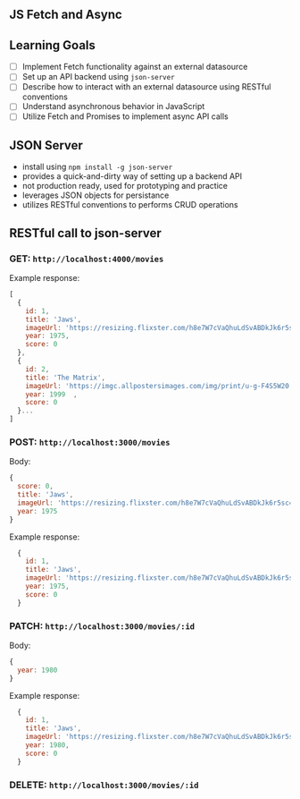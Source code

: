 
## JS Fetch and Async

## Learning Goals

- [ ] Implement Fetch functionality against an external datasource
- [ ] Set up an API backend using `json-server`
- [ ] Describe how to interact with an external datasource using RESTful conventions
- [ ] Understand asynchronous behavior in JavaScript
- [ ] Utilize Fetch and Promises to implement async API calls

## JSON Server

* install using `npm install -g json-server`
* provides a quick-and-dirty way of setting up a backend API
* not production ready, used for prototyping and practice
* leverages JSON objects for persistance
* utilizes RESTful conventions to performs CRUD operations

## RESTful call to json-server

### GET: `http://localhost:4000/movies`

Example response:
```javascript
[
  {
    id: 1,
    title: 'Jaws',
    imageUrl: 'https://resizing.flixster.com/h8e7W7cVaQhuLdSvABDkJk6r5sc=/206x305/v1.bTsxMTE2NjE5OTtqOzE4MzU0OzEyMDA7ODAwOzEyMDA',
    year: 1975,
    score: 0
  },
  { 
    id: 2,
    title: 'The Matrix',
    imageUrl: 'https://imgc.allpostersimages.com/img/print/u-g-F4S5W20.jpg?w=550&h=550&p=0',
    year: 1999  ,
    score: 0
  }...
]
```

### POST: `http://localhost:3000/movies`

Body: 
```javascript
{
  score: 0, 
  title: 'Jaws', 
  imageUrl: 'https://resizing.flixster.com/h8e7W7cVaQhuLdSvABDkJk6r5sc=/206x305/v1.bTsxMTE2NjE5OTtqOzE4MzU0OzEyMDA7ODAwOzEyMDA', 
  year: 1975
}
```

Example response:
```javascript
  {
    id: 1,
    title: 'Jaws',
    imageUrl: 'https://resizing.flixster.com/h8e7W7cVaQhuLdSvABDkJk6r5sc=/206x305/v1.bTsxMTE2NjE5OTtqOzE4MzU0OzEyMDA7ODAwOzEyMDA',
    year: 1975,
    score: 0
  }
```

### PATCH: `http://localhost:3000/movies/:id`

Body: 
```javascript
{
  year: 1980
}
```

Example response: 
```javascript
  {
    id: 1,
    title: 'Jaws',
    imageUrl: 'https://resizing.flixster.com/h8e7W7cVaQhuLdSvABDkJk6r5sc=/206x305/v1.bTsxMTE2NjE5OTtqOzE4MzU0OzEyMDA7ODAwOzEyMDA',
    year: 1980,
    score: 0
  }
```

### DELETE: `http://localhost:3000/movies/:id`
